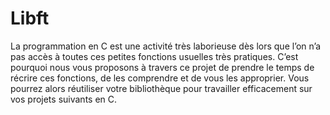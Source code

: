 # Libft

La programmation en C est une activité très laborieuse dès lors que l’on n’a pas accès
à toutes ces petites fonctions usuelles très pratiques. C’est pourquoi nous vous proposons
à travers ce projet de prendre le temps de récrire ces fonctions, de les comprendre et
de vous les approprier. Vous pourrez alors réutiliser votre bibliothèque pour travailler
efficacement sur vos projets suivants en C. 
